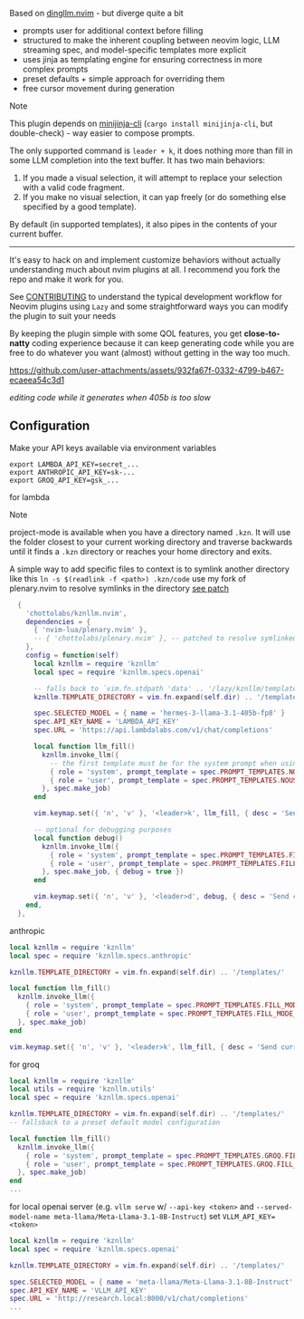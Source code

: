 Based on [dingllm.nvim](https://github.com/yacineMTB/dingllm.nvim) - but diverge quite a bit

- prompts user for additional context before filling
- structured to make the inherent coupling between neovim logic, LLM streaming spec, and model-specific templates more explicit
- uses jinja as templating engine for ensuring correctness in more complex prompts
- preset defaults + simple approach for overriding them
- free cursor movement during generation

> [!NOTE]
> This plugin depends on [minijinja-cli](https://github.com/mitsuhiko/minijinja) (`cargo install minijinja-cli`, but double-check) - way easier to compose prompts.

The only supported command is `leader + k`, it does nothing more than fill in some LLM completion into the text buffer. It has two main behaviors:
1. If you made a visual selection, it will attempt to replace your selection with a valid code fragment. 
2. If you make no visual selection, it can yap freely (or do something else specified by a good template).

By default (in supported templates), it also pipes in the contents of your current buffer.

---

It's easy to hack on and implement customize behaviors without actually understanding much about nvim plugins at all. I recommend you fork the repo and make it work for you.

See [CONTRIBUTING](CONTRIBUTING.md) to understand the typical development workflow for Neovim plugins using `Lazy` and some straightforward ways you can modify the plugin to suit your needs

By keeping the plugin simple with some QOL features, you get **close-to-natty** coding experience because it can keep generating code while you are free to do whatever you want (almost) without getting in the way too much.

https://github.com/user-attachments/assets/932fa67f-0332-4799-b467-ecaeea54c3d1

_editing code while it generates when 405b is too slow_

## Configuration

Make your API keys available via environment variables
```
export LAMBDA_API_KEY=secret_...
export ANTHROPIC_API_KEY=sk-...
export GROQ_API_KEY=gsk_...
```

for lambda

> [!NOTE]
> project-mode is available when you have a directory named `.kzn`. It will
> use the folder closest to your current working directory and traverse backwards
> until it finds a `.kzn` directory or reaches your home directory and exits.
> 
> A simple way to add specific files to context is to symlink another directory
> like this `ln -s $(readlink -f <path>) .kzn/code` use my fork of plenary.nvim
> to resolve symlinks in the directory [see patch](https://github.com/chottolabs/plenary.nvim/commit/7b0bf11bd3c286d6a45d8f5270369626b2ec6505)

```lua
  {
    'chottolabs/kznllm.nvim',
    dependencies = {
      { 'nvim-lua/plenary.nvim' },
      -- { 'chottolabs/plenary.nvim' }, -- patched to resolve symlinked directories
    },
    config = function(self)
      local kznllm = require 'kznllm'
      local spec = require 'kznllm.specs.openai'

      -- falls back to `vim.fn.stdpath 'data' .. '/lazy/kznllm/templates'` when the plugin is not locally installed
      kznllm.TEMPLATE_DIRECTORY = vim.fn.expand(self.dir) .. '/templates/'

      spec.SELECTED_MODEL = { name = 'hermes-3-llama-3.1-405b-fp8' }
      spec.API_KEY_NAME = 'LAMBDA_API_KEY'
      spec.URL = 'https://api.lambdalabs.com/v1/chat/completions'

      local function llm_fill()
        kznllm.invoke_llm({
          -- the first template must be for the system prompt when using anthropic
          { role = 'system', prompt_template = spec.PROMPT_TEMPLATES.NOUS_RESEARCH.FILL_MODE_SYSTEM_PROMPT },
          { role = 'user', prompt_template = spec.PROMPT_TEMPLATES.NOUS_RESEARCH.FILL_MODE_USER_PROMPT },
        }, spec.make_job)
      end

      vim.keymap.set({ 'n', 'v' }, '<leader>k', llm_fill, { desc = 'Send current selection to LLM llm_fill' })

      -- optional for debugging purposes
      local function debug()
        kznllm.invoke_llm({
          { role = 'system', prompt_template = spec.PROMPT_TEMPLATES.FILL_MODE_SYSTEM_PROMPT },
          { role = 'user', prompt_template = spec.PROMPT_TEMPLATES.FILL_MODE_USER_PROMPT },
        }, spec.make_job, { debug = true })
      end

      vim.keymap.set({ 'n', 'v' }, '<leader>d', debug, { desc = 'Send current selection to LLM debug' })
    end,
  },
```

anthropic

```lua
local kznllm = require 'kznllm'
local spec = require 'kznllm.specs.anthropic'

kznllm.TEMPLATE_DIRECTORY = vim.fn.expand(self.dir) .. '/templates/'

local function llm_fill()
  kznllm.invoke_llm({
    { role = 'system', prompt_template = spec.PROMPT_TEMPLATES.FILL_MODE_SYSTEM_PROMPT },
    { role = 'user', prompt_template = spec.PROMPT_TEMPLATES.FILL_MODE_USER_PROMPT },
  }, spec.make_job)
end

vim.keymap.set({ 'n', 'v' }, '<leader>k', llm_fill, { desc = 'Send current selection to LLM llm_fill' })
```

for groq

```lua
local kznllm = require 'kznllm'
local utils = require 'kznllm.utils'
local spec = require 'kznllm.specs.openai'

kznllm.TEMPLATE_DIRECTORY = vim.fn.expand(self.dir) .. '/templates/'
-- fallsback to a preset default model configuration

local function llm_fill()
  kznllm.invoke_llm({
    { role = 'system', prompt_template = spec.PROMPT_TEMPLATES.GROQ.FILL_MODE_SYSTEM_PROMPT },
    { role = 'user', prompt_template = spec.PROMPT_TEMPLATES.GROQ.FILL_MODE_USER_PROMPT },
  }, spec.make_job)
end
...
```

for local openai server
(e.g. `vllm serve` w/ `--api-key <token>` and `--served-model-name meta-llama/Meta-Llama-3.1-8B-Instruct`) set `VLLM_API_KEY=<token>`
```lua
local kznllm = require 'kznllm'
local spec = require 'kznllm.specs.openai'

kznllm.TEMPLATE_DIRECTORY = vim.fn.expand(self.dir) .. '/templates/'

spec.SELECTED_MODEL = { name = 'meta-llama/Meta-Llama-3.1-8B-Instruct', max_tokens = 8192 }
spec.API_KEY_NAME = 'VLLM_API_KEY'
spec.URL = 'http://research.local:8000/v1/chat/completions'
...
```

